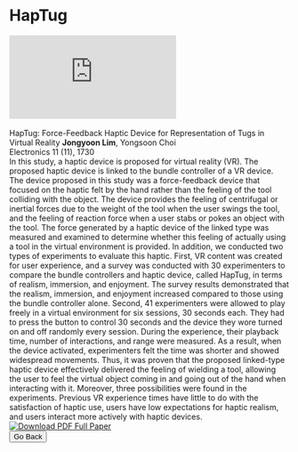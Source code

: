 <!DOCTYPE html>
<html lang="en">
<head>
    <meta charset="UTF-8">
    <meta name="viewport" content="width=device-width, initial-scale=1.0">
    <title>HapTug Study</title>
    <!-- External CSS Reference -->
    <link rel="stylesheet" href="../CSS/styles.css">
</head>
<body>

<!-- HapTug Section -->
<h1>HapTug</h1>
<div class="detail">
<div class="video-container">
    <iframe src="https://www.youtube.com/embed/3pYoTW2AgUY" 
    title="HapTug" frameborder="0" allow="accelerometer; autoplay; clipboard-write; encrypted-media; gyroscope; picture-in-picture" 
    allowfullscreen></iframe>
</div>
</div>

<br>

<!-- Portfolio content for HapTug -->
<div class="detail">
    <span class="portfolio-title">HapTug: Force-Feedback Haptic Device for Representation of Tugs in Virtual Reality</span>
    <span class="portfolio-middle"><strong>Jongyoon Lim</strong>, Yongsoon Choi<br>Electronics 11 (11), 1730</span><br>
    <span class="detaily">
                In this study, a haptic device is proposed for virtual reality (VR). The proposed haptic device is linked to the bundle controller of a VR device. The device proposed in this study was a force-feedback device that focused on the haptic felt by the hand rather than the feeling of the tool colliding with the object. The device provides the feeling of centrifugal or inertial forces due to the weight of the tool when the user swings the tool, and the feeling of reaction force when a user stabs or pokes an object with the tool. The force generated by a haptic device of the linked type was measured and examined to determine whether this feeling of actually using a tool in the virtual environment is provided. In addition, we conducted two types of experiments to evaluate this haptic. First, VR content was created for user experience, and a survey was conducted with 30 experimenters to compare the bundle controllers and haptic device, called HapTug, in terms of realism, immersion, and enjoyment. The survey results demonstrated that the realism, immersion, and enjoyment increased compared to those using the bundle controller alone. Second, 41 experimenters were allowed to play freely in a virtual environment for six sessions, 30 seconds each. They had to press the button to control 30 seconds and the device they wore turned on and off randomly every session. During the experience, their playback time, number of interactions, and range were measured. As a result, when the device activated, experimenters felt the time was shorter and showed widespread movements. Thus, it was proven that the proposed linked-type haptic device effectively delivered the feeling of wielding a tool, allowing the user to feel the virtual object coming in and going out of the hand when interacting with it. Moreover, three possibilities were found in the experiments. Previous VR experience times have little to do with the satisfaction of haptic use, users have low expectations for haptic realism, and users interact more actively with haptic devices.
    </span>
<br>
<a href="https://doi.org/10.3390/electronics11111730" class="pdf-link" download target="_blank">
    <img src="../images/pdf.jpg" alt="Download PDF">
    Full Paper
</a>    

</div>

<div class="back-button-container">
    <button onclick="goBack()" class="back-button">Go Back</button>
</div>

<!-- JavaScript for back button and toggle text functionality -->
<script>
function goBack() {
    window.history.back();
}

function toggleText(el) {
    var moreText = el.parentElement.nextElementSibling;
    if (moreText.style.display === "none") {
        moreText.style.display = "inline";
        el.innerHTML = "Less";
    } else {
        moreText.style.display = "none";
        el.innerHTML = "More";
    }
}
</script>

</body>
</html>
